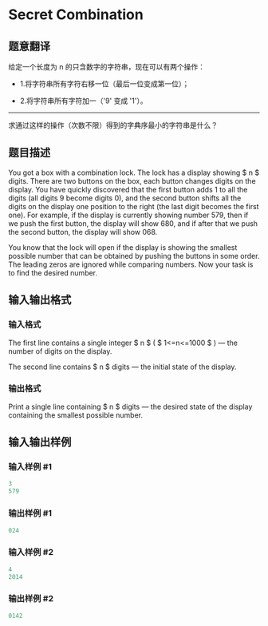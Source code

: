 # Secret Combination

## 题意翻译

给定一个长度为 n 的只含数字的字符串，现在可以有两个操作：

- 1.将字符串所有字符右移一位（最后一位变成第一位）；

- 2.将字符串所有字符加一（'9' 变成 '1'）。

--------

求通过这样的操作（次数不限）得到的字典序最小的字符串是什么？

## 题目描述

You got a box with a combination lock. The lock has a display showing $ n $ digits. There are two buttons on the box, each button changes digits on the display. You have quickly discovered that the first button adds 1 to all the digits (all digits 9 become digits 0), and the second button shifts all the digits on the display one position to the right (the last digit becomes the first one). For example, if the display is currently showing number 579, then if we push the first button, the display will show 680, and if after that we push the second button, the display will show 068.

You know that the lock will open if the display is showing the smallest possible number that can be obtained by pushing the buttons in some order. The leading zeros are ignored while comparing numbers. Now your task is to find the desired number.

## 输入输出格式

### 输入格式

The first line contains a single integer $ n $ ( $ 1<=n<=1000 $ ) — the number of digits on the display.

The second line contains $ n $ digits — the initial state of the display.

### 输出格式

Print a single line containing $ n $ digits — the desired state of the display containing the smallest possible number.

## 输入输出样例

### 输入样例 #1

```cpp
3
579

```
### 输出样例 #1

```cpp
024

```
### 输入样例 #2

```cpp
4
2014

```
### 输出样例 #2

```cpp
0142

```
